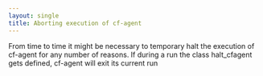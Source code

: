 ```yaml
---
layout: single
title: Aborting execution of cf-agent
---
```

From time to time it might be necessary to temporary halt the
execution of cf-agent for any number of reasons. If during a run
the class halt_cfagent gets defined, cf-agent will exit its current
run

<script src="https://gist.github.com/skreuzer/00629d18c444db52df46.js"></script>

